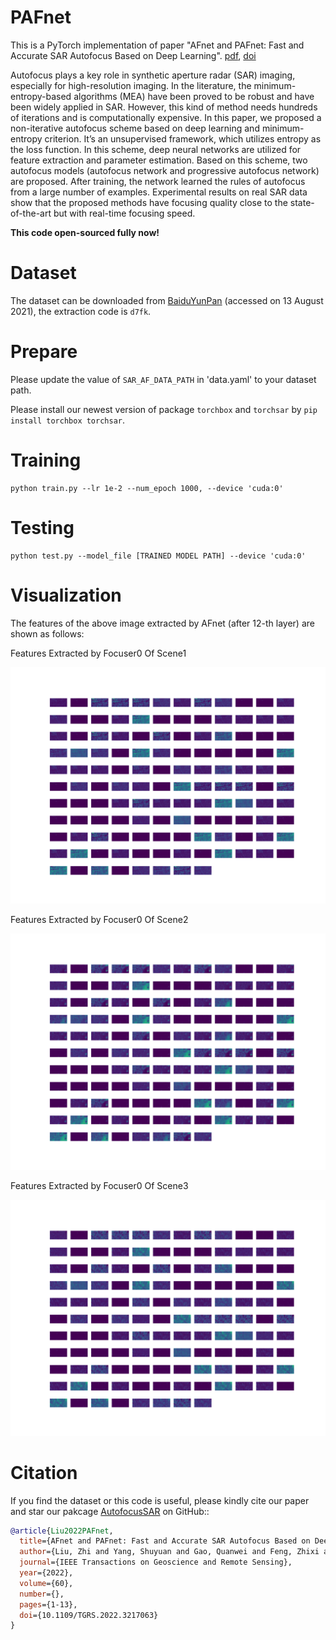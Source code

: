 # PAFnet

This is a PyTorch implementation of paper "AFnet and PAFnet: Fast and Accurate SAR Autofocus Based on Deep Learning". [pdf](https://ieeexplore.ieee.org/document/9931653), [doi](https://doi.org/10.1109/TGRS.2022.3217063)

Autofocus plays a key role in synthetic aperture radar (SAR) imaging, especially for high-resolution imaging. In the literature, the minimum-entropy-based algorithms (MEA) have been proved to be robust and have been widely applied in SAR. However, this kind of method needs hundreds of iterations and is computationally expensive. In this paper, we proposed a non-iterative autofocus scheme based on deep learning and minimum-entropy criterion. It’s an unsupervised framework, which utilizes entropy as the loss function. In this scheme, deep neural networks are utilized for feature extraction and parameter estimation. Based on this scheme, two autofocus models (autofocus network and progressive autofocus network) are proposed. After training, the network learned the rules of autofocus from a large number of examples. Experimental results on real SAR data show that the proposed methods have focusing quality close to the state-of-the-art but with real-time focusing speed.

**This code open-sourced fully now!**

# Dataset

The dataset can be downloaded from [BaiduYunPan](https://pan.baidu.com/s/1BW8ZsP2TXqNU1MJFQrzZBQ) (accessed on 13 August 2021), the extraction code is ``d7fk``.


# Prepare

Please update the value of ``SAR_AF_DATA_PATH`` in 'data.yaml' to your dataset path.

Please install our newest version of package ``torchbox`` and ``torchsar`` by ``pip install torchbox torchsar``. 

# Training

```
python train.py --lr 1e-2 --num_epoch 1000, --device 'cuda:0'
```

# Testing

```
python test.py --model_file [TRAINED MODEL PATH] --device 'cuda:0'
```

# Visualization

The features of the above image extracted by AFnet (after 12-th layer) are shown as follows:

Features Extracted by Focuser0 Of Scene1

![](figs/FeaturesOfFocuser0OfImage89.svg)

Features Extracted by Focuser0 Of Scene2

![](figs/FeaturesOfFocuser0OfImage1994.svg)

Features Extracted by Focuser0 Of Scene3

![](figs/FeaturesOfFocuser0OfImage7884.svg)



# Citation

If you find the dataset or this code is useful, please kindly cite our paper and star our pakcage [AutofocusSAR](https://github.com/aisari/AutofocusSAR) on GitHub::

```bib
@article{Liu2022PAFnet,
  title={AFnet and PAFnet: Fast and Accurate SAR Autofocus Based on Deep Learning},
  author={Liu, Zhi and Yang, Shuyuan and Gao, Quanwei and Feng, Zhixi and Wang, Min and Jiao, Licheng},
  journal={IEEE Transactions on Geoscience and Remote Sensing},
  year={2022},
  volume={60},
  number={},
  pages={1-13},
  doi={10.1109/TGRS.2022.3217063}
}

```


